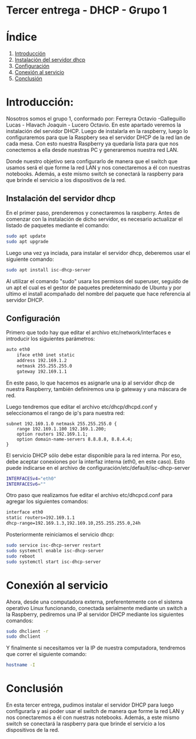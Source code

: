 # Tercer entrega - DHCP - Grupo 1
# Índice 
1. [Introducción](#introducción)
2. [Instalación del servidor dhcp](#instalación-del-servidor-dhcp)
3. [Configuración](#configuración)
4. [Conexión al servicio](#conexión-al-servicio)
5. [Conclusión](#conclusión)

# Introducción:

Nosotros somos el grupo 1, conformado por: Ferreyra Octavio -Galleguillo Lucas - Hlavach Joaquin - Lucero Octavio. En este apartado veremos la instalación del servidor DHCP. Luego de instalarla en la raspberry, luego lo configuraremos para que la Raspbery sea el servidor DHCP de la red lan de cada mesa. Con esto nuestra Raspberry ya quedaría lista para que nos conectemos a ella desde nuestras PC y generaremos nuestra red LAN.

Donde nuestro objetivo sera configurarlo de manera que el switch que usamos será el que forme la red LAN y nos conectaremos a él con nuestras notebooks. Además, a este mismo switch se conectará la raspberry para que brinde el servicio a los dispositivos de la red.

## Instalación del servidor dhcp

En el primer paso, prenderemos y conectaremos la raspberry. Antes de comenzar con la instalación de dicho servidor, es necesario actualizar el listado de paquetes mediante el comando:

```bash
sudo apt update
sudo apt upgrade
```
Luego una vez ya inciada, para instalar el servidor dhcp, deberemos usar el siguiente comando:

```bash
sudo apt install isc-dhcp-server
```

Al utilizar el comando "sudo" usara los permisos del superuser, seguido de un apt el cual es el gestor de paquetes predeterminado de Ubuntu y por ultimo el install acompañado del nombre del paquete que hace referencia al servidor DHCP.

## Configuración
Primero que todo hay que editar el archivo etc/network/interfaces e introducir los siguientes parámetros:

```bash
auto eth0
    iface eth0 inet static
    address 192.169.1.2
    netmask 255.255.255.0
    gateway 192.169.1.1
```
En este paso, lo que hacemos es asignarle una ip al servidor dhcp de nuestra Raspberry, también definiremos una ip gateway y una máscara de red.

Luego tendremos que editar el archivo etc/dhcp/dhcpd.conf y seleccionamos el rango de ip's para nuestra red:

```
subnet 192.169.1.0 netmask 255.255.255.0 {
    range 192.169.1.100 192.169.1.200;
    option routers 192.169.1.1;
    option domain-name-servers 8.8.8.8, 8.8.4.4;
}
```

El servicio DHCP sólo debe estar disponible para la red interna. Por eso, debe aceptar conexiones por la interfaz interna (eth0, en este caso). Esto puede indicarse en el archivo de configuración/etc/default/isc-dhcp-server

```bash
INTERFACESv4="eth0"
INTERFACESv6=""
```
Otro paso que realizamos fue editar el archivo etc/dhcpcd.conf para agregar los siguientes comandos:

```bash
interface eth0
static routers=192.169.1.1
dhcp-range=192.169.1.3,192.169.10,255.255.255.0,24h
```

Posteriormente reiniciamos el servicio dhcp:

```bash
sudo service isc-dhcp-server restart
sudo systemctl enable isc-dhcp-server
sudo reboot
sudo systemctl start isc-dhcp-server
```
# Conexión al servicio

Ahora, desde una computadora externa, preferentemente con el sistema operativo Linux funcionando, conectada serialmente mediante un switch a la Raspberry, pediremos una IP al servidor DHCP mediante los siguientes comandos:

```bash
sudo dhclient -r
sudo dhclient
```

Y finalmente si necesitamos ver la IP de nuestra computadora, tendremos que correr el siguiente comando:

```bash
hostname -I
```

# Conclusión

En esta tercer entrega, pudimos instalar el servidor DHCP para luego configurarla y asi poder usar el switch de manera que forme la red LAN y nos conectaremos a él con nuestras notebooks. Además, a este mismo switch se conectará la raspberry para que brinde el servicio a los dispositivos de la red.